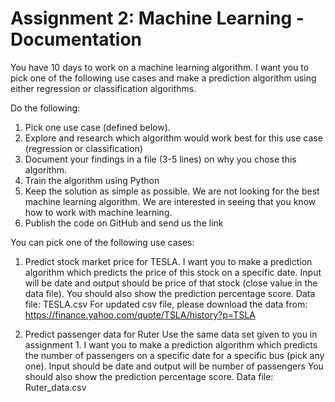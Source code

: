 # Assignment 2: Machine Learning - Documentation


You have 10 days to work on a machine learning algorithm.
I want you to pick one of the following use cases and make a prediction algorithm using either regression or classification algorithms.

Do the following:
1. Pick one use case (defined below).
2. Explore and research which algorithm would work best for this use case (regression or classification)
3. Document your findings in a file (3-5 lines) on why you chose this algorithm.
4. Train the algorithm using Python
5. Keep the solution as simple as possible. We are not looking for the best machine learning algorithm. We are interested in seeing that you know how to work with machine learning.
6. Publish the code on GitHub and send us the link


You can pick one of the following use cases:

1. Predict stock market price for TESLA.
I want you to make a prediction algorithm which predicts the price of this stock on a specific date. Input will be date and output should be price of that stock (close value in the data file).
You should also show the  prediction percentage score.
Data file: TESLA.csv
For updated csv file, please download the data from:
https://finance.yahoo.com/quote/TSLA/history?p=TSLA

2. Predict passenger data for Ruter
Use the same data set given to you in assignment 1. I want you to make a prediction algorithm which predicts the number of passengers on a specific date for a specific bus (pick any one). Input should be date and output will be number of passengers
You should also show the  prediction percentage score. Data file: Ruter_data.csv
